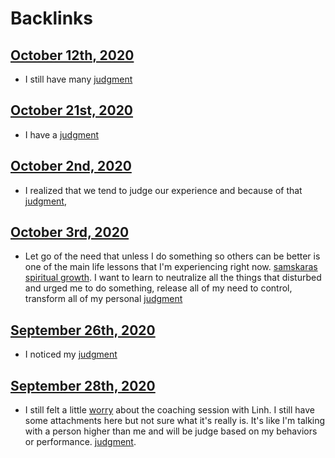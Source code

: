 
# Backlinks
## [October 12th, 2020](<October 12th, 2020.md>)
- I still have many [judgment](<judgment.md>)

## [October 21st, 2020](<October 21st, 2020.md>)
- I have a [judgment](<judgment.md>)

## [October 2nd, 2020](<October 2nd, 2020.md>)
- I realized that we tend to judge our experience and because of that [judgment](<judgment.md>),

## [October 3rd, 2020](<October 3rd, 2020.md>)
- Let go of the need that unless I do something so others can be better is one of the main life lessons that I'm experiencing right now. [samskaras](<samskaras.md>) [spiritual growth](<spiritual growth.md>). I want to learn to neutralize all the things that disturbed and urged me to do something, release all of my need to control, transform all of my personal [judgment](<judgment.md>)

## [September 26th, 2020](<September 26th, 2020.md>)
- I noticed my [judgment](<judgment.md>)

## [September 28th, 2020](<September 28th, 2020.md>)
- I still felt a little [worry](<worry.md>) about the coaching session with Linh. I still have some attachments here but not sure what it's really is. It's like I'm talking with a person higher than me and will be judge based on my behaviors or performance. [judgment](<judgment.md>).

